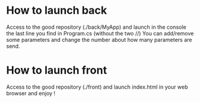 # How to launch back

Access to the good repository (./back/MyApp) and launch in the console the last line you find in Program.cs (without the two //)
You can add/remove some parameters and change the number about how many parameters are send.

# How to launch front

Access to the good repository (./front) and launch index.html in your web browser and enjoy ! 